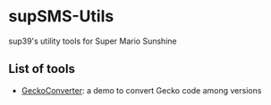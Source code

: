 # supSMS-Utils
sup39's utility tools for Super Mario Sunshine

## List of tools
- [GeckoConverter](GeckoConverter/): a demo to convert Gecko code among versions
